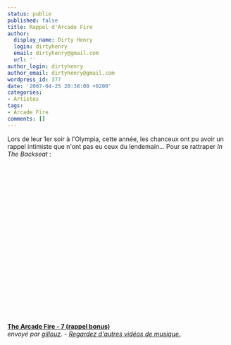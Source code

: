```yaml
---
status: publie
published: false
title: Rappel d'Arcade Fire
author:
  display_name: Dirty Henry
  login: dirtyhenry
  email: dirtyhenry@gmail.com
  url: ''
author_login: dirtyhenry
author_email: dirtyhenry@gmail.com
wordpress_id: 377
date: '2007-04-25 20:38:00 +0200'
categories:
- Artistes
tags:
- Arcade Fire
comments: []
---
```

Lors de leur 1er soir à l'Olympia, cette année, les chanceux ont pu avoir un rappel intimiste que n'ont pas eu ceux du lendemain... Pour se rattraper <i>In The Backseat</i> :

<object width="480" height="360"><param name="movie" value="http://www.dailymotion.com/swf/video/x1hxg0"></param><param name="allowFullScreen" value="true"></param><param name="allowScriptAccess" value="always"></param><embed type="application/x-shockwave-flash" src="http://www.dailymotion.com/swf/video/x1hxg0" width="480" height="360" allowfullscreen="true" allowscriptaccess="always"></embed></object><br /><b><a href="http://www.dailymotion.com/video/x1hxg0_the-arcade-fire-7-rappel-bonus_music">The Arcade Fire - 7 (rappel bonus)</a></b><br /><i>envoy&eacute; par <a href="http://www.dailymotion.com/gillouz">gillouz</a>. - <a href="http://www.dailymotion.com/fr/channel/music">Regardez d'autres vid&eacute;os de musique.</a></i>
